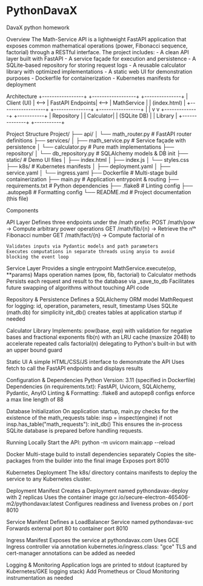 # PythonDavaX
DavaX python homework

Overview
The Math-Service API is a lightweight FastAPI application that exposes common mathematical operations (power, Fibonacci sequence, factorial) through a RESTful interface. The project includes:
    - A clean API layer built with FastAPI
    - A service façade for execution and persistence
    - A SQLite-based repository for storing request logs
    - A reusable calculator library with optimized implementations
    - A static web UI for demonstration purposes
    - Dockerfile for containerization
    - Kubernetes manifests for deployment

Architecture
+-----------------+      +------------------+      +---------------+
|   Client (UI)   | <--> | FastAPI Endpoints| <--> | MathService   |
|  (index.html)   |      +------------------+      +---------------+
+-----------------+               |                     |
                                   v                     v
                             +--------------+      +-----------+
                             | Repository   |      | Calculator|
                             | (SQLite DB)  |      | Library   |
                             +--------------+      +-----------+ 

Project Structure
Project/
├── api/
│   └── math_router.py           # FastAPI router definitions
├── services/
│   ├── math_service.py          # Service façade with persistence
│   └── calculator.py            # Pure math implementations
├── repository/
│   └── db_repository.py         # SQLAlchemy models & DB init
├── static/                      # Demo UI files
│   ├── index.html
│   ├── index.js
│   └── styles.css
├── k8s/                         # Kubernetes manifests
│   ├── deployment.yaml
│   ├── service.yaml
│   └── ingress.yaml
├── Dockerfile                   # Multi-stage build containerization
├── main.py                      # Application entrypoint & routing
├── requirements.txt             # Python dependencies
├── .flake8                      # Linting config
├── .autopep8                    # Formatting config
└── README.md                    # Project documentation (this file)

Components

API Layer
    Defines three endpoints under the /math prefix:
        POST /math/pow      → Compute arbitrary power operations
        GET  /math/fib/{n}  → Retrieve the nᵗʰ Fibonacci number
        GET  /math/fact/{n} → Compute factorial of n

    Validates inputs via Pydantic models and path parameters
    Executes computations in separate threads using anyio to avoid blocking the event loop

Service Layer
    Provides a single entrypoint MathService.execute(op, **params)
    Maps operation names (pow, fib, factorial) to Calculator methods
    Persists each request and result to the database via _save_to_db
    Facilitates future swapping of algorithms without touching API code

Repository & Persistence
    Defines a SQLAlchemy ORM model MathRequest for logging:
        id, operation, parameters, result, timestamp
    Uses SQLite (math.db) for simplicity
    init_db() creates tables at application startup if needed

Calculator Library
Implements:
    pow(base, exp) with validation for negative bases and fractional exponents
    fib(n) with an LRU cache (maxsize 2048) to accelerate repeated calls
    factorial(n) delegating to Python's built-in but with an upper bound guard

Static UI
    A simple HTML/CSS/JS interface to demonstrate the API
    Uses fetch to call the FastAPI endpoints and displays results

Configuration & Dependencies
    Python Version: 3.11 (specified in Dockerfile)
    Dependencies (in requirements.txt):
    FastAPI, Uvicorn, SQLAlchemy, Pydantic, AnyIO
    Linting & Formatting:
        .flake8 and autopep8 configs enforce a max line length of 88

Database Initialization
    On application startup, main.py checks for the existence of the math_requests table:
        insp = inspect(engine)
        if not insp.has_table("math_requests"):
            init_db()
    This ensures the in-process SQLite database is prepared before handling requests.

Running Locally
    Start the API:
         python -m uvicorn main:app --reload

Docker
    Multi-stage build to install dependencies separately
    Copies the site-packages from the builder into the final image
    Exposes port 8010

Kubernetes Deployment
    The k8s/ directory contains manifests to deploy the service to any Kubernetes cluster.

Deployment Manifest
    Creates a Deployment named pythondavax-deploy with 2 replicas
    Uses the container image gcr.io/secure-electron-465406-m2/pythondavax:latest
    Configures readiness and liveness probes on / port 8010

Service Manifest
    Defines a LoadBalancer Service named pythondavax-svc
    Forwards external port 80 to container port 8010

Ingress Manifest
    Exposes the service at pythondavax.com
    Uses GCE Ingress controller via annotation kubernetes.io/ingress.class: "gce"
    TLS and cert-manager annotations can be added as needed

Logging & Monitoring
    Application logs are printed to stdout (captured by Kubernetes/GKE logging stack)
    Add Prometheus or Cloud Monitoring instrumentation as needed